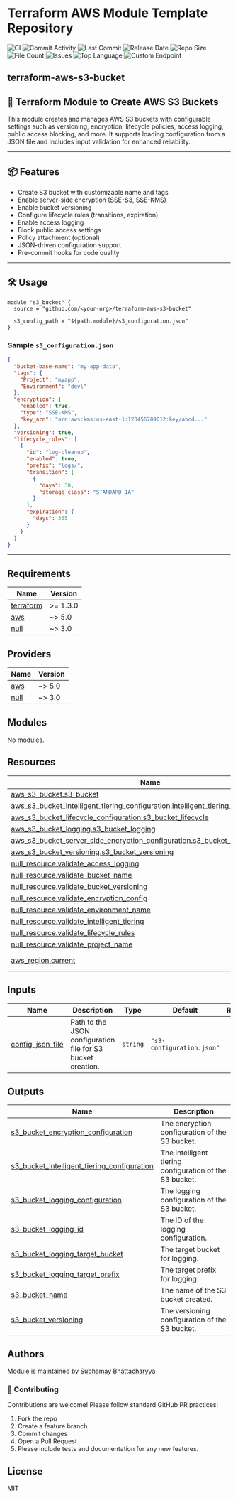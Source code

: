 # Terraform AWS Module Template Repository

![CI](https://github.com/subhamay-bhattacharyya-tf/terraform-aws-module-template/actions/workflows/ci.yml/badge.svg)&nbsp;![Commit Activity](https://img.shields.io/github/commit-activity/t/subhamay-bhattacharyya-tf/terraform-aws-module-template)&nbsp;![Last Commit](https://img.shields.io/github/last-commit/subhamay-bhattacharyya-tf/terraform-aws-module-template)&nbsp;![Release Date](https://img.shields.io/github/release-date/subhamay-bhattacharyya-tf/terraform-aws-module-template)&nbsp;![Repo Size](https://img.shields.io/github/repo-size/subhamay-bhattacharyya-tf/terraform-aws-module-template)&nbsp;![File Count](https://img.shields.io/github/directory-file-count/subhamay-bhattacharyya-tf/terraform-aws-module-template)&nbsp;![Issues](https://img.shields.io/github/issues/subhamay-bhattacharyya-tf/terraform-aws-module-template)&nbsp;![Top Language](https://img.shields.io/github/languages/top/subhamay-bhattacharyya-tf/terraform-aws-module-template)&nbsp;![Custom Endpoint](https://img.shields.io/endpoint?url=https://gist.githubusercontent.com/bsubhamay/f0fdfc35f6b51daa3b0ea2cd1b0dec23/raw/terraform-aws-module-template.json?)

## terraform-aws-s3-bucket

## 🚀 Terraform Module to Create AWS S3 Buckets

This module creates and manages AWS S3 buckets with configurable settings such as versioning, encryption, lifecycle policies, access logging, public access blocking, and more. It supports loading configuration from a JSON file and includes input validation for enhanced reliability.

---

## 📦 Features

- Create S3 bucket with customizable name and tags
- Enable server-side encryption (SSE-S3, SSE-KMS)
- Enable bucket versioning
- Configure lifecycle rules (transitions, expiration)
- Enable access logging
- Block public access settings
- Policy attachment (optional)
- JSON-driven configuration support
- Pre-commit hooks for code quality

---

## 🛠 Usage

```hcl
module "s3_bucket" {
  source = "github.com/<your-org>/terraform-aws-s3-bucket"

  s3_config_path = "${path.module}/s3_configuration.json"
}
```

### Sample `s3_configuration.json`

```json
{
  "bucket-base-name": "my-app-data",
  "tags": {
    "Project": "myapp",
    "Environment": "devl"
  },
  "encryption": {
    "enabled": true,
    "type": "SSE-KMS",
    "key_arn": "arn:aws:kms:us-east-1:123456789012:key/abcd..."
  },
  "versioning": true,
  "lifecycle_rules": [
    {
      "id": "log-cleanup",
      "enabled": true,
      "prefix": "logs/",
      "transition": [
        {
          "days": 30,
          "storage_class": "STANDARD_IA"
        }
      ],
      "expiration": {
        "days": 365
      }
    }
  ]
}
```

---

<!-- BEGIN_TF_DOCS -->
## Requirements

| Name | Version |
|------|---------|
| <a name="requirement_terraform"></a> [terraform](#requirement\_terraform) | >= 1.3.0 |
| <a name="requirement_aws"></a> [aws](#requirement\_aws) | ~> 5.0 |
| <a name="requirement_null"></a> [null](#requirement\_null) | ~> 3.0 |

## Providers

| Name | Version |
|------|---------|
| <a name="provider_aws"></a> [aws](#provider\_aws) | ~> 5.0 |
| <a name="provider_null"></a> [null](#provider\_null) | ~> 3.0 |

## Modules

No modules.

## Resources

| Name | Type |
|------|------|
| [aws_s3_bucket.s3_bucket](https://registry.terraform.io/providers/hashicorp/aws/latest/docs/resources/s3_bucket) | resource |
| [aws_s3_bucket_intelligent_tiering_configuration.intelligent_tiering_configuration](https://registry.terraform.io/providers/hashicorp/aws/latest/docs/resources/s3_bucket_intelligent_tiering_configuration) | resource |
| [aws_s3_bucket_lifecycle_configuration.s3_bucket_lifecycle](https://registry.terraform.io/providers/hashicorp/aws/latest/docs/resources/s3_bucket_lifecycle_configuration) | resource |
| [aws_s3_bucket_logging.s3_bucket_logging](https://registry.terraform.io/providers/hashicorp/aws/latest/docs/resources/s3_bucket_logging) | resource |
| [aws_s3_bucket_server_side_encryption_configuration.s3_bucket_sse_configuration](https://registry.terraform.io/providers/hashicorp/aws/latest/docs/resources/s3_bucket_server_side_encryption_configuration) | resource |
| [aws_s3_bucket_versioning.s3_bucket_versioning](https://registry.terraform.io/providers/hashicorp/aws/latest/docs/resources/s3_bucket_versioning) | resource |
| [null_resource.validate_access_logging](https://registry.terraform.io/providers/hashicorp/null/latest/docs/resources/resource) | resource |
| [null_resource.validate_bucket_name](https://registry.terraform.io/providers/hashicorp/null/latest/docs/resources/resource) | resource |
| [null_resource.validate_bucket_versioning](https://registry.terraform.io/providers/hashicorp/null/latest/docs/resources/resource) | resource |
| [null_resource.validate_encryption_config](https://registry.terraform.io/providers/hashicorp/null/latest/docs/resources/resource) | resource |
| [null_resource.validate_environment_name](https://registry.terraform.io/providers/hashicorp/null/latest/docs/resources/resource) | resource |
| [null_resource.validate_intelligent_tiering](https://registry.terraform.io/providers/hashicorp/null/latest/docs/resources/resource) | resource |
| [null_resource.validate_lifecycle_rules](https://registry.terraform.io/providers/hashicorp/null/latest/docs/resources/resource) | resource |
| [null_resource.validate_project_name](https://registry.terraform.io/providers/hashicorp/null/latest/docs/resources/resource) | resource |
| [aws_region.current](https://registry.terraform.io/providers/hashicorp/aws/latest/docs/data-sources/region) | data source |

## Inputs

| Name | Description | Type | Default | Required |
|------|-------------|------|---------|:--------:|
| <a name="input_config_json_file"></a> [config\_json\_file](#input\_config\_json\_file) | Path to the JSON configuration file for S3 bucket creation. | `string` | `"s3-configuration.json"` | no |

## Outputs

| Name | Description |
|------|-------------|
| <a name="output_s3_bucket_encryption_configuration"></a> [s3\_bucket\_encryption\_configuration](#output\_s3\_bucket\_encryption\_configuration) | The encryption configuration of the S3 bucket. |
| <a name="output_s3_bucket_intelligent_tiering_configuration"></a> [s3\_bucket\_intelligent\_tiering\_configuration](#output\_s3\_bucket\_intelligent\_tiering\_configuration) | The intelligent tiering configuration of the S3 bucket. |
| <a name="output_s3_bucket_logging_configuration"></a> [s3\_bucket\_logging\_configuration](#output\_s3\_bucket\_logging\_configuration) | The logging configuration of the S3 bucket. |
| <a name="output_s3_bucket_logging_id"></a> [s3\_bucket\_logging\_id](#output\_s3\_bucket\_logging\_id) | The ID of the logging configuration. |
| <a name="output_s3_bucket_logging_target_bucket"></a> [s3\_bucket\_logging\_target\_bucket](#output\_s3\_bucket\_logging\_target\_bucket) | The target bucket for logging. |
| <a name="output_s3_bucket_logging_target_prefix"></a> [s3\_bucket\_logging\_target\_prefix](#output\_s3\_bucket\_logging\_target\_prefix) | The target prefix for logging. |
| <a name="output_s3_bucket_name"></a> [s3\_bucket\_name](#output\_s3\_bucket\_name) | The name of the S3 bucket created. |
| <a name="output_s3_bucket_versioning"></a> [s3\_bucket\_versioning](#output\_s3\_bucket\_versioning) | The versioning configuration of the S3 bucket. |
<!-- END_TF_DOCS -->

## Authors

Module is maintained by [Subhamay Bhattacharyya](https://github.com/subhamay-bhattacharyya)

### 🤝 Contributing

Contributions are welcome! Please follow standard GitHub PR practices:

1. Fork the repo
2. Create a feature branch
3. Commit changes
4. Open a Pull Request
5. Please include tests and documentation for any new features.

## License

MIT

